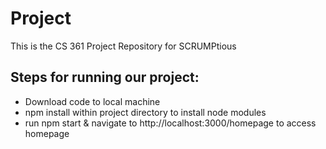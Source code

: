 # Project
This is the CS 361 Project Repository for SCRUMPtious

## Steps for running our project: 
* Download code to local machine
* npm install within project directory to install node modules
* run npm start & navigate to http://localhost:3000/homepage to access homepage
